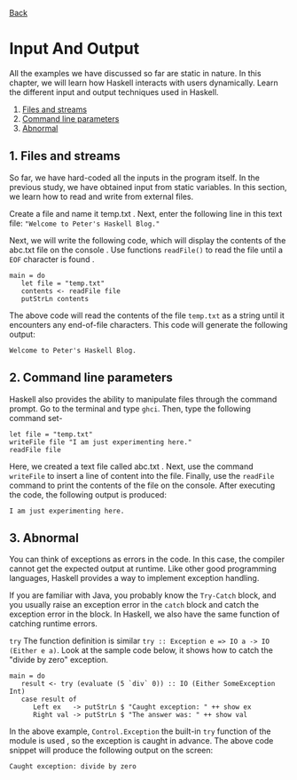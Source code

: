 [Back](README.md)
# Input And Output

All the examples we have discussed so far are static in nature. In this chapter, we will learn how Haskell interacts with users dynamically. Learn the different input and output techniques used in Haskell.

1. [Files and streams](#Files-and-streams)
2. [Command line parameters](#Command-line-parameters)
3. [Abnormal](#Abnormal)

## 1. **Files and streams**

So far, we have hard-coded all the inputs in the program itself. In the previous study, we have obtained input from static variables. In this section, we learn how to read and write from external files.

Create a file and name it temp.txt . Next, enter the following line in this text file: `"Welcome to Peter's Haskell Blog."`

Next, we will write the following code, which will display the contents of the abc.txt file on the console . Use functions `readFile()` to read the file until a `EOF` character is found .

```
main = do  
   let file = "temp.txt" 
   contents <- readFile file 
   putStrLn contents
```

The above code will read the contents of the file `temp.txt` as a string until it encounters any end-of-file characters. This code will generate the following output:

```
Welcome to Peter's Haskell Blog.
```

## 2. **Command line parameters**

Haskell also provides the ability to manipulate files through the command prompt. Go to the terminal and type `ghci`. Then, type the following command set-

```
let file = "temp.txt" 
writeFile file "I am just experimenting here." 
readFile file
```

Here, we created a text file called abc.txt . Next, use the command `writeFile` to insert a line of content into the file. Finally, use the `readFile` command to print the contents of the file on the console. After executing the code, the following output is produced:

```
I am just experimenting here.
```

## 3. **Abnormal**

You can think of exceptions as errors in the code. In this case, the compiler cannot get the expected output at runtime. Like other good programming languages, Haskell provides a way to implement exception handling.

If you are familiar with Java, you probably know the `Try-Catch` block, and you usually raise an exception error in the `catch` block and catch the exception error in the block. In Haskell, we also have the same function of catching runtime errors.

`try` The function definition is similar `try :: Exception e => IO a -> IO (Either e a)`. Look at the sample code below, it shows how to catch the "divide by zero" exception.

```
main = do 
   result <- try (evaluate (5 `div` 0)) :: IO (Either SomeException Int) 
   case result of 
      Left ex   -> putStrLn $ "Caught exception: " ++ show ex 
      Right val -> putStrLn $ "The answer was: " ++ show val
```

In the above example, `Control.Exception` the built-in `try` function of the module is used , so the exception is caught in advance. The above code snippet will produce the following output on the screen:

```
Caught exception: divide by zero
```